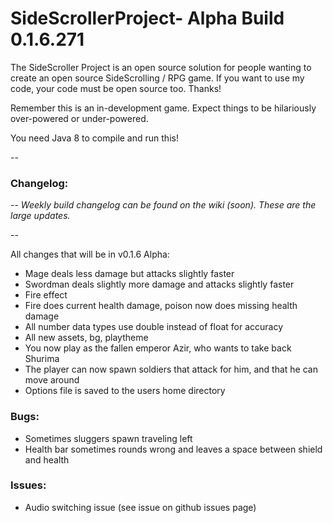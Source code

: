 # SideScrollerProject- Alpha Build 0.1.6.271

The SideScroller Project is an open source solution for people wanting to create an open source SideScrolling / RPG game. If you want to use my code, your code must be open source too. Thanks!

Remember this is an in-development game. Expect things to be hilariously over-powered or under-powered.

You need Java 8 to compile and run this!

--

### Changelog: 

--
*Weekly build changelog can be found on the wiki (soon). These are the large updates.*

--

All changes that will be in v0.1.6 Alpha:
- Mage deals less damage but attacks slightly faster
- Swordman deals slightly more damage and attacks slightly faster
- Fire effect
- Fire does current health damage, poison now does missing health damage
- All number data types use double instead of float for accuracy
- All new assets, bg, playtheme
- You now play as the fallen emperor Azir, who wants to take back Shurima
- The player can now spawn soldiers that attack for him, and that he can move around
- Options file is saved to the users home directory

### Bugs:
- Sometimes sluggers spawn traveling left
- Health bar sometimes rounds wrong and leaves a space between shield and health

### Issues:
- Audio switching issue (see issue on github issues page)